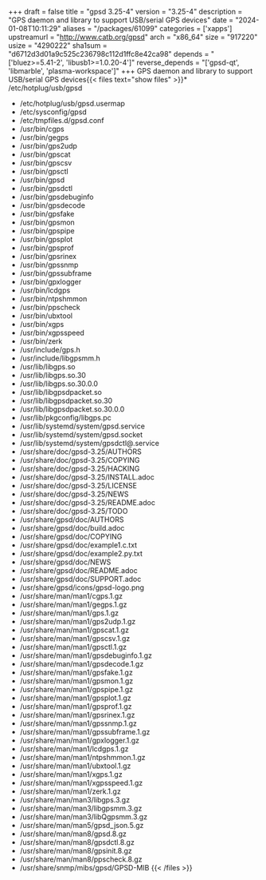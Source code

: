 +++
draft = false
title = "gpsd 3.25-4"
version = "3.25-4"
description = "GPS daemon and library to support USB/serial GPS devices"
date = "2024-01-08T10:11:29"
aliases = "/packages/61099"
categories = ['xapps']
upstreamurl = "http://www.catb.org/gpsd"
arch = "x86_64"
size = "917220"
usize = "4290222"
sha1sum = "d6712d3d01a9c525c236798c112d1ffc8e42ca98"
depends = "['bluez>=5.41-2', 'libusb1>=1.0.20-4']"
reverse_depends = "['gpsd-qt', 'libmarble', 'plasma-workspace']"
+++
GPS daemon and library to support USB/serial GPS devices{{< files text="show files" >}}* /etc/hotplug/usb/gpsd
* /etc/hotplug/usb/gpsd.usermap
* /etc/sysconfig/gpsd
* /etc/tmpfiles.d/gpsd.conf
* /usr/bin/cgps
* /usr/bin/gegps
* /usr/bin/gps2udp
* /usr/bin/gpscat
* /usr/bin/gpscsv
* /usr/bin/gpsctl
* /usr/bin/gpsd
* /usr/bin/gpsdctl
* /usr/bin/gpsdebuginfo
* /usr/bin/gpsdecode
* /usr/bin/gpsfake
* /usr/bin/gpsmon
* /usr/bin/gpspipe
* /usr/bin/gpsplot
* /usr/bin/gpsprof
* /usr/bin/gpsrinex
* /usr/bin/gpssnmp
* /usr/bin/gpssubframe
* /usr/bin/gpxlogger
* /usr/bin/lcdgps
* /usr/bin/ntpshmmon
* /usr/bin/ppscheck
* /usr/bin/ubxtool
* /usr/bin/xgps
* /usr/bin/xgpsspeed
* /usr/bin/zerk
* /usr/include/gps.h
* /usr/include/libgpsmm.h
* /usr/lib/libgps.so
* /usr/lib/libgps.so.30
* /usr/lib/libgps.so.30.0.0
* /usr/lib/libgpsdpacket.so
* /usr/lib/libgpsdpacket.so.30
* /usr/lib/libgpsdpacket.so.30.0.0
* /usr/lib/pkgconfig/libgps.pc
* /usr/lib/systemd/system/gpsd.service
* /usr/lib/systemd/system/gpsd.socket
* /usr/lib/systemd/system/gpsdctl@.service
* /usr/share/doc/gpsd-3.25/AUTHORS
* /usr/share/doc/gpsd-3.25/COPYING
* /usr/share/doc/gpsd-3.25/HACKING
* /usr/share/doc/gpsd-3.25/INSTALL.adoc
* /usr/share/doc/gpsd-3.25/LICENSE
* /usr/share/doc/gpsd-3.25/NEWS
* /usr/share/doc/gpsd-3.25/README.adoc
* /usr/share/doc/gpsd-3.25/TODO
* /usr/share/gpsd/doc/AUTHORS
* /usr/share/gpsd/doc/build.adoc
* /usr/share/gpsd/doc/COPYING
* /usr/share/gpsd/doc/example1.c.txt
* /usr/share/gpsd/doc/example2.py.txt
* /usr/share/gpsd/doc/NEWS
* /usr/share/gpsd/doc/README.adoc
* /usr/share/gpsd/doc/SUPPORT.adoc
* /usr/share/gpsd/icons/gpsd-logo.png
* /usr/share/man/man1/cgps.1.gz
* /usr/share/man/man1/gegps.1.gz
* /usr/share/man/man1/gps.1.gz
* /usr/share/man/man1/gps2udp.1.gz
* /usr/share/man/man1/gpscat.1.gz
* /usr/share/man/man1/gpscsv.1.gz
* /usr/share/man/man1/gpsctl.1.gz
* /usr/share/man/man1/gpsdebuginfo.1.gz
* /usr/share/man/man1/gpsdecode.1.gz
* /usr/share/man/man1/gpsfake.1.gz
* /usr/share/man/man1/gpsmon.1.gz
* /usr/share/man/man1/gpspipe.1.gz
* /usr/share/man/man1/gpsplot.1.gz
* /usr/share/man/man1/gpsprof.1.gz
* /usr/share/man/man1/gpsrinex.1.gz
* /usr/share/man/man1/gpssnmp.1.gz
* /usr/share/man/man1/gpssubframe.1.gz
* /usr/share/man/man1/gpxlogger.1.gz
* /usr/share/man/man1/lcdgps.1.gz
* /usr/share/man/man1/ntpshmmon.1.gz
* /usr/share/man/man1/ubxtool.1.gz
* /usr/share/man/man1/xgps.1.gz
* /usr/share/man/man1/xgpsspeed.1.gz
* /usr/share/man/man1/zerk.1.gz
* /usr/share/man/man3/libgps.3.gz
* /usr/share/man/man3/libgpsmm.3.gz
* /usr/share/man/man3/libQgpsmm.3.gz
* /usr/share/man/man5/gpsd_json.5.gz
* /usr/share/man/man8/gpsd.8.gz
* /usr/share/man/man8/gpsdctl.8.gz
* /usr/share/man/man8/gpsinit.8.gz
* /usr/share/man/man8/ppscheck.8.gz
* /usr/share/snmp/mibs/gpsd/GPSD-MIB
{{< /files >}}